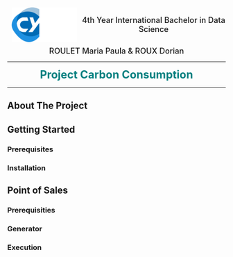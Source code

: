 <div align="center" style = "display: flex; align-items: center;
  justify-content: center">
  <img src="_Other/Images/CY TECH Logo.png" alt="Logo" height="80px" style = "margin: 10px">
  <span align="center" style = "font-weight: 500; font-size: 18px;">4th Year International Bachelor in Data Science</span>  
</div>
<div align="center" >
  <span align="center" style = "font-weight: 500; font-size: 18px;">ROULET Maria Paula & ROUX Dorian</span>  
</div>

---

<div align="center" style = "font-weight: bold; font-size: 25px; color: teal"> Project Carbon Consumption </div>

---


<div>

## About The Project

## Getting Started

### Prerequisites

### Installation


## Point of Sales 

### Prerequisities

### Generator 

### Execution
